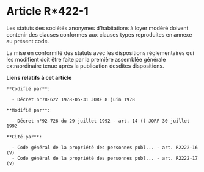 # Article R*422-1

Les statuts des sociétés anonymes d'habitations à loyer modéré doivent contenir des clauses conformes aux clauses types
reproduites en annexe au présent code.

La mise en conformité des statuts avec les dispositions réglementaires qui les modifient doit être faite par la première
assemblée générale extraordinaire tenue après la publication desdites dispositions.

**Liens relatifs à cet article**

	**Codifié par**:

	  - Décret n°78-622 1978-05-31 JORF 8 juin 1978

	**Modifié par**:

	  - Décret n°92-726 du 29 juillet 1992 - art. 14 () JORF 30 juillet 1992

	**Cité par**:

	  - Code général de la propriété des personnes publ... - art. R2222-16 (V)
	  - Code général de la propriété des personnes publ... - art. R2222-17 (V)
